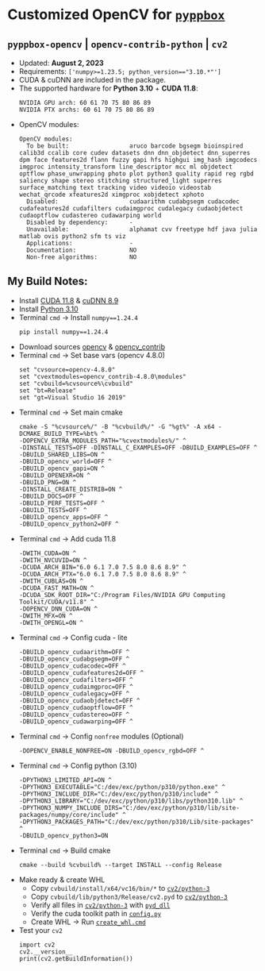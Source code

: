 # Customized OpenCV for [`pyppbox`](https://github.com/rathaumons/pyppbox)

##  `pyppbox-opencv` | `opencv-contrib-python` | `cv2`

* Updated: **August 2, 2023**
* Requirements: `['numpy>=1.23.5; python_version=="3.10.*"']`
* CUDA & cuDNN are included in the package.
* The supported hardware for **Python 3.10** + **CUDA 11.8**:
  ```
  NVIDIA GPU arch: 60 61 70 75 80 86 89
  NVIDIA PTX archs: 60 61 70 75 80 86 89
  ```
* OpenCV modules:
  ```
  OpenCV modules:
    To be built:                 aruco barcode bgsegm bioinspired calib3d ccalib core cudev datasets dnn dnn_objdetect dnn_superres dpm face features2d flann fuzzy gapi hfs highgui img_hash imgcodecs imgproc intensity_transform line_descriptor mcc ml objdetect optflow phase_unwrapping photo plot python3 quality rapid reg rgbd saliency shape stereo stitching structured_light superres surface_matching text tracking video videoio videostab wechat_qrcode xfeatures2d ximgproc xobjdetect xphoto
    Disabled:                    cudaarithm cudabgsegm cudacodec cudafeatures2d cudafilters cudaimgproc cudalegacy cudaobjdetect cudaoptflow cudastereo cudawarping world
    Disabled by dependency:      -
    Unavailable:                 alphamat cvv freetype hdf java julia matlab ovis python2 sfm ts viz
    Applications:                -
    Documentation:               NO
    Non-free algorithms:         NO
  ```

## My Build Notes:

* Install [CUDA 11.8](https://developer.nvidia.com/cuda-downloads) & [cuDNN 8.9](https://developer.nvidia.com/rdp/cudnn-download)
* Install [Python 3.10](https://www.python.org/downloads/windows/)
* Terminal `cmd` -> Install `numpy==1.24.4`
  ```
  pip install numpy==1.24.4
  ```
* Download sources [opencv](https://github.com/opencv/opencv/tags) & [opencv_contrib](https://github.com/opencv/opencv_contrib/tags)
* Terminal `cmd` -> Set base vars (opencv 4.8.0)
  ```
  set "cvsource=opencv-4.8.0"
  set "cvextmodules=opencv_contrib-4.8.0\modules"
  set "cvbuild=%cvsource%\cvbuild"
  set "bt=Release"
  set "gt=Visual Studio 16 2019"
  ```
* Terminal `cmd` -> Set main cmake
  ```
  cmake -S "%cvsource%/" -B "%cvbuild%/" -G "%gt%" -A x64 -DCMAKE_BUILD_TYPE=%bt% ^
  -DOPENCV_EXTRA_MODULES_PATH="%cvextmodules%/" ^
  -DINSTALL_TESTS=OFF -DINSTALL_C_EXAMPLES=OFF -DBUILD_EXAMPLES=OFF ^
  -DBUILD_SHARED_LIBS=ON ^
  -DBUILD_opencv_world=OFF ^
  -DBUILD_opencv_gapi=ON ^
  -DBUILD_OPENEXR=ON ^
  -DBUILD_PNG=ON ^
  -DINSTALL_CREATE_DISTRIB=ON ^
  -DBUILD_DOCS=OFF ^
  -DBUILD_PERF_TESTS=OFF ^
  -DBUILD_TESTS=OFF ^
  -DBUILD_opencv_apps=OFF ^
  -DBUILD_opencv_python2=OFF ^
  ```
* Terminal `cmd` -> Add cuda 11.8
  ```
  -DWITH_CUDA=ON ^
  -DWITH_NVCUVID=ON ^
  -DCUDA_ARCH_BIN="6.0 6.1 7.0 7.5 8.0 8.6 8.9" ^
  -DCUDA_ARCH_PTX="6.0 6.1 7.0 7.5 8.0 8.6 8.9" ^
  -DWITH_CUBLAS=ON ^
  -DCUDA_FAST_MATH=ON ^
  -DCUDA_SDK_ROOT_DIR="C:/Program Files/NVIDIA GPU Computing Toolkit/CUDA/v11.8" ^
  -DOPENCV_DNN_CUDA=ON ^
  -DWITH_MFX=ON ^
  -DWITH_OPENGL=ON ^
  ```
* Terminal `cmd` -> Config cuda - lite
  ```
  -DBUILD_opencv_cudaarithm=OFF ^
  -DBUILD_opencv_cudabgsegm=OFF ^
  -DBUILD_opencv_cudacodec=OFF ^
  -DBUILD_opencv_cudafeatures2d=OFF ^
  -DBUILD_opencv_cudafilters=OFF ^
  -DBUILD_opencv_cudaimgproc=OFF ^
  -DBUILD_opencv_cudalegacy=OFF ^
  -DBUILD_opencv_cudaobjdetect=OFF ^
  -DBUILD_opencv_cudaoptflow=OFF ^
  -DBUILD_opencv_cudastereo=OFF ^
  -DBUILD_opencv_cudawarping=OFF ^
  ```
* Terminal `cmd` -> Config `nonfree` modules (Optional)
  ```
  -DOPENCV_ENABLE_NONFREE=ON -DBUILD_opencv_rgbd=OFF ^
  ```
* Terminal `cmd` -> Config python (3.10)
  ```
  -DPYTHON3_LIMITED_API=ON ^
  -DPYTHON3_EXECUTABLE="C:/dev/exc/python/p310/python.exe" ^
  -DPYTHON3_INCLUDE_DIR="C:/dev/exc/python/p310/include" ^
  -DPYTHON3_LIBRARY="C:/dev/exc/python/p310/libs/python310.lib" ^
  -DPYTHON3_NUMPY_INCLUDE_DIRS="C:/dev/exc/python/p310/lib/site-packages/numpy/core/include" ^
  -DPYTHON3_PACKAGES_PATH="C:/dev/exc/python/p310/Lib/site-packages" ^
  -DBUILD_opencv_python3=ON
  ```
* Terminal `cmd` -> Build cmake
  ```
  cmake --build %cvbuild% --target INSTALL --config Release
  ```
* Make ready & create WHL
  - Copy `cvbuild/install/x64/vc16/bin/*` to [`cv2/python-3`](cv2/python-3)
  - Copy `cvbuild/lib/python3/Release/cv2.pyd` to [`cv2/python-3`](cv2/python-3)
  - Verify all files in [`cv2/python-3`](cv2/python-3) with [`pyd_dll`](cv2/python-3/pyd_dll)
  - Verify the cuda toolkit path in [`config.py`](cv2/config.py)
  - Create WHL -> Run [`create_whl.cmd`](create_whl.cmd)
* Test your `cv2`
  ```
  import cv2
  cv2.__version__
  print(cv2.getBuildInformation()) 
  ```
